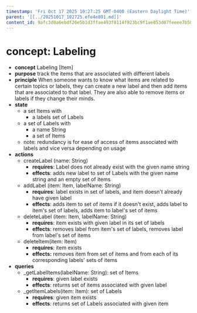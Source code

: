 ```yaml
---
timestamp: 'Fri Oct 17 2025 10:27:25 GMT-0400 (Eastern Daylight Time)'
parent: '[[../20251017_102725.efe4e801.md]]'
content_id: 9afc3d0a6ebdf26e5b1d3ffae493f8114f923bc9f1ae853d07feeee7b58cd0b9
---
```


# concept: Labeling

* **concept** Labeling \[Item]
* **purpose** track the items that are associated with different labels
* **principle** When someone wants to know what items are related to certain topics or labels, they can create a new label and then add items that are associated to that label. They are also able to remove items or labels if they change their minds.
* **state**
  * a set Items with
    * a labels set of Labels
  * a set of Labels with
    * a name String
    * a set of Items
  * note: redundancy is for ease of access of items associated with labels and vice versa depending on usage
* **actions**
  * createLabel (name: String)
    * **requires**: Label does not already exist with the given name string
    * **effects**: adds new label to set of Labels with the given name string and an empty set of items
  * addLabel (item: Item, labelName: String)
    * **requires**: label exists in set of labels, and item doesn't already have given label
    * **effects**: adds item to set of items if it doesn't exist, adds label to item's set of labels, adds item to label's set of items
  * deleteLabel (item: Item, labelName: String)
    * **requires**: item exists with given label in its set of labels
    * **effects**: removes label from item's set of labels, removes label from label's set of items
  * deleteItem(item: Item)
    * **requires**:  item exists
    * **effects:** removes item from set of items and from each of its corresponding labels' sets of items
* **queries**
  * \_getLabelItems(labelName: String): set of Items
    * **requires**: given label exists
    * **effects**: returns set of items associated with given label
  * \_getItemLabels(item: Item): set of Labels
    * **requires**: given item exists
    * **effects**: returns set of Labels associated with given item
